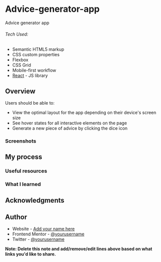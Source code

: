 # Advice-generator-app
Advice generator app

###### Tech Used:
- Semantic HTML5 markup
- CSS custom properties
- Flexbox
- CSS Grid
- Mobile-first workflow
- [React](https://reactjs.org/) - JS library

## Overview

Users should be able to:

- View the optimal layout for the app depending on their device's screen size
- See hover states for all interactive elements on the page
- Generate a new piece of advice by clicking the dice icon

### Screenshots

## My process

### Useful resources


### What I learned


## Acknowledgments

## Author

- Website - [Add your name here](https://www.your-site.com)
- Frontend Mentor - [@yourusername](https://www.frontendmentor.io/profile/yourusername)
- Twitter - [@yourusername](https://www.twitter.com/yourusername)

**Note: Delete this note and add/remove/edit lines above based on what links you'd like to share.**

